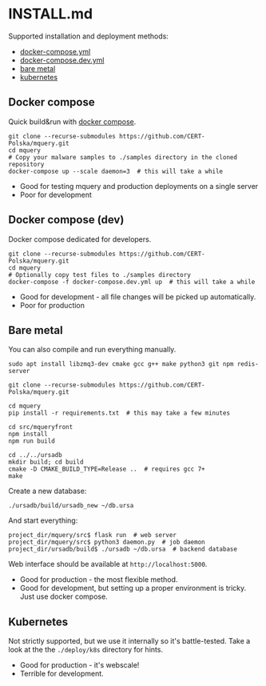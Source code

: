# INSTALL.md

Supported installation and deployment methods:

- [docker-compose.yml](#Docker_compose)
- [docker-compose.dev.yml](#Docker_compose_(dev))
- [bare metal](#bare_metal)
- [kubernetes](kubernetes)

## Docker compose

Quick build&run with [docker compose](https://docs.docker.com/compose/).

```
git clone --recurse-submodules https://github.com/CERT-Polska/mquery.git
cd mquery
# Copy your malware samples to ./samples directory in the cloned repository
docker-compose up --scale daemon=3  # this will take a while
```

- Good for testing mquery and production deployments on a single server
- Poor for development

## Docker compose (dev)

Docker compose dedicated for developers.

```
git clone --recurse-submodules https://github.com/CERT-Polska/mquery.git
cd mquery
# Optionally copy test files to ./samples directory
docker-compose -f docker-compose.dev.yml up  # this will take a while
```

- Good for development - all file changes will be picked up automatically.
- Poor for production

## Bare metal

You can also compile and run everything manually.

```
sudo apt install libzmq3-dev cmake gcc g++ make python3 git npm redis-server

git clone --recurse-submodules https://github.com/CERT-Polska/mquery.git

cd mquery
pip install -r requirements.txt  # this may take a few minutes

cd src/mqueryfront
npm install
npm run build

cd ../../ursadb
mkdir build; cd build
cmake -D CMAKE_BUILD_TYPE=Release ..  # requires gcc 7+
make
```

Create a new database:

```
./ursadb/build/ursadb_new ~/db.ursa
```

And start everything:

```
project_dir/mquery/src$ flask run  # web server
project_dir/mquery/src$ python3 daemon.py  # job daemon
project_dir/ursadb/build$ ./ursadb ~/db.ursa  # backend database
```

Web interface should be available at `http://localhost:5000`.

- Good for production - the most flexible method.
- Good for development, but setting up a proper environment is tricky.
    Just use docker compose.

## Kubernetes

Not strictly supported, but we use it internally so it's battle-tested.
Take a look at the the `./deploy/k8s` directory for hints.

- Good for production - it's webscale!
- Terrible for development.
